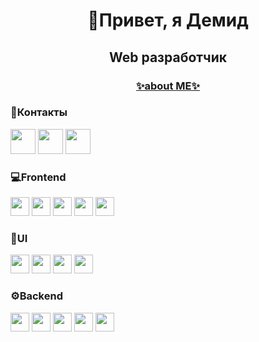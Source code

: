 <div id="header" align="center">
    <h1>👋Привет, я Демид</h1>
    <h2>Web разработчик</h2>
    <h3><a href="https://demi9ka.vercel.app" target="_blank">✨about ME✨</a></h3>
    
</div>
<h3>💬Контакты</h3>
<div>
    <a href="https://t.me/demi9ka" target="_blank"><img width="40px" src="https://cdn.simpleicons.org/telegram"/></a>
    <a href="https://discord.com/users/812542562321039360" target="_blank"><img width="40px" src="https://cdn.simpleicons.org/discord"/></a>
    <a href="mailto:grazz1wmel@gmail.com"  target="_blank"><img width="40px" src="https://cdn.simpleicons.org/gmail"/></a>
</div>

<h3>💻Frontend</h3>

<div>
<img width="30px" src="https://cdn.simpleicons.org/typescript">
<img width="30px"  src="https://cdn.simpleicons.org/nextdotjs">
<img width="30px"  src="https://cdn.simpleicons.org/react">
<img width="30px" src="https://cdn.simpleicons.org/reactquery">
<img width="30px" src="https://cdn.simpleicons.org/mobx">
</div>

<h3>🎨UI</h3>

<div>
<img width="30px" src="https://cdn.simpleicons.org/tailwindcss">
<img width="30px" src="https://cdn.simpleicons.org/mantine">
<img width="30px" src="https://cdn.simpleicons.org/radixui">
<img width="30px" src="https://cdn.simpleicons.org/SASS">
</div>

<h3>⚙️Backend</h3>

<div>
<img width="30px" src="https://cdn.simpleicons.org/nestjs">
<img width="30px" src="https://cdn.simpleicons.org/express">
<img width="30px" src="https://cdn.simpleicons.org/postgresql">
<img width="30px" src="https://cdn.simpleicons.org/mysql">
<img width="30px" src="https://cdn.simpleicons.org/docker">
</div>
